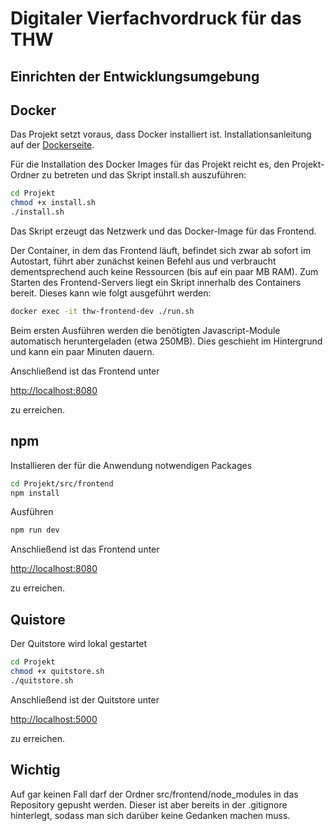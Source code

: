 # Digitaler Vierfachvordruck für das THW
## Einrichten der Entwicklungsumgebung

## Docker

Das Projekt setzt voraus, dass Docker installiert ist. Installationsanleitung auf der [Dockerseite](https://docs.docker.com/engine/installation/).

Für die Installation des Docker Images für das Projekt reicht es, den Projekt-Ordner zu betreten und das Skript install.sh auszuführen:

```bash
cd Projekt
chmod +x install.sh
./install.sh
```
Das Skript erzeugt das Netzwerk und das Docker-Image für das Frontend.

Der Container, in dem das Frontend läuft, befindet sich zwar ab sofort im Autostart, führt aber zunächst keinen Befehl aus und verbraucht
dementsprechend auch keine Ressourcen (bis auf ein paar MB RAM). Zum Starten des Frontend-Servers liegt ein Skript innerhalb des Containers bereit.
Dieses kann wie folgt ausgeführt werden:

```bash
docker exec -it thw-frontend-dev ./run.sh
```

Beim ersten Ausführen werden die benötigten Javascript-Module automatisch heruntergeladen (etwa 250MB). 
Dies geschieht im Hintergrund und kann ein paar Minuten dauern.

Anschließend ist das Frontend unter

[http://localhost:8080](http://localhost:8080)

zu erreichen.

## npm

Installieren der für die Anwendung notwendigen Packages

```bash
cd Projekt/src/frontend
npm install
```

Ausführen

```bash
npm run dev
```

Anschließend ist das Frontend unter

[http://localhost:8080](http://localhost:8080)

zu erreichen.

## Quistore

Der Quitstore wird lokal gestartet

```bash
cd Projekt
chmod +x quitstore.sh
./quitstore.sh
```

Anschließend ist der Quitstore unter

[http://localhost:5000](http://localhost:5000)

zu erreichen.

## Wichtig

Auf gar keinen Fall darf der Ordner src/frontend/node_modules in das Repository gepusht werden. Dieser ist aber bereits in der .gitignore hinterlegt,
sodass man sich darüber keine Gedanken machen muss.
